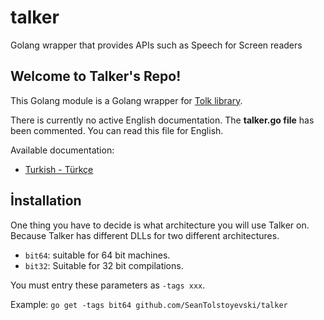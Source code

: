 # talker
 Golang wrapper that provides APIs such as Speech for Screen readers

## Welcome to Talker's Repo!

This Golang module is a Golang wrapper for [Tolk library](https://github.com/dkager/tolk).

There is currently no active English documentation.
The **talker.go file** has been commented. You can read this file for English.

Available documentation:

* [Turkish - Türkçe](https://github.com/SeanTolstoyevski/talker/blob/master/docs/README_tr.rst)

## İnstallation

One thing you have to decide is what architecture you will use Talker on. Because Talker has different DLLs for two different architectures.

* `bit64`: suitable for 64 bit machines.
* `bit32`: Suitable for 32 bit compilations.

You must entry these parameters as `-tags xxx`.

Example:
`go get -tags bit64 github.com/SeanTolstoyevski/talker`

